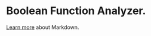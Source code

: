  # Boolean Function Analyzer.
 
 [Learn more](https://go.microsoft.com/fwlink/p/?LinkId=524306) about Markdown.